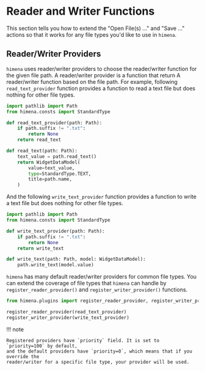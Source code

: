 # Reader and Writer Functions

This section tells you how to extend the "Open File(s) ..." and "Save ..." actions so
that it works for any file types you'd like to use in `himena`.

## Reader/Writer Providers

`himena` uses reader/writer providers to choose the reader/writer function for the
given file path. A reader/writer provider is a function that return A reader/writer
function based on the file path. For example, following `read_text_provider` function
provides a function to read a text file but does nothing for other file types.

``` python
import pathlib import Path
from himena.consts import StandardType

def read_text_provider(path: Path):
    if path.suffix != ".txt":
        return None
    return read_text

def read_text(path: Path):
    text_value = path.read_text()
    return WidgetDataModel(
        value=text_value,
        type=StandardType.TEXT,
        title=path.name,
    )
```

And the following `write_text_provider` function provides a function to write a text file but does nothing for other file types.

``` python
import pathlib import Path
from himena.consts import StandardType

def write_text_provider(path: Path):
    if path.suffix != ".txt":
        return None
    return write_text

def write_text(path: Path, model: WidgetDataModel):
    path.write_text(model.value)

```

`himena` has many default reader/writer providers for common file types. You can extend
the coverage of file types that `himena` can handle by `register_reader_provider()` and
`register_writer_provider()` functions.

``` python
from himena.plugins import register_reader_provider, register_writer_provider

register_reader_provider(read_text_provider)
register_writer_provider(write_text_provider)
```

!!! note

    Registered providers have `priority` field. It is set to `priority=100` by default,
    and the default providers have `priority=0`, which means that if you override the
    reader/writer for a specific file type, your provider will be used.
